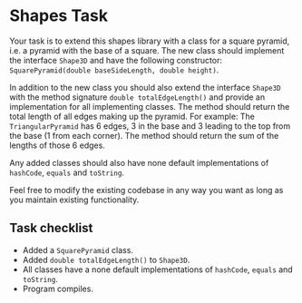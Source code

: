 # Shapes Task

Your task is to extend this shapes library with a class for a square pyramid, 
i.e. a pyramid with the base of a square. The new class should implement the interface `Shape3D` and have the following constructor: 
`SquarePyramid(double baseSideLength, double height)`.

In addition to the new class you should also extend the interface `Shape3D` with the 
method signature `double totalEdgeLength()` and provide an implementation for all implementing classes.
The method should return the total length of all edges making up the pyramid. 
For example: The `TriangularPyramid` has 6 edges, 
3 in the base and 3 leading to the top from the base (1 from each corner). 
The method should return the sum of the lengths of those 6 edges.

Any added classes should also have none default implementations of `hashCode`, `equals` and `toString`.

Feel free to modify the existing codebase in any way you want as long as you maintain existing functionality.

## Task checklist
* Added a `SquarePyramid` class.
* Added `double totalEdgeLength()`  to `Shape3D`.
* All classes have a none default implementations of `hashCode`, `equals` and `toString`.
* Program compiles.